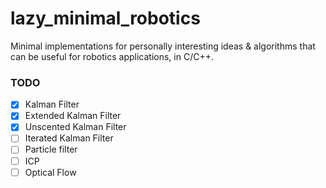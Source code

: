 # lazy_minimal_robotics
Minimal implementations for personally interesting ideas &amp; algorithms that can be useful for robotics applications, in C/C++.


### TODO

- [x] Kalman Filter
- [x] Extended Kalman Filter
- [x] Unscented Kalman Filter
- [ ] Iterated Kalman Filter
- [ ] Particle filter
- [ ] ICP
- [ ] Optical Flow